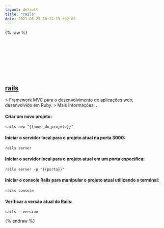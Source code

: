 ```yaml
---
layout: default
title: "rails"
date: 2021-06-25 18:12:13 +02:00
---
```

{% raw %}
<h2 id="rails">
  <a href="/pt_br/common/rails.html">rails</a> <a href="#rails"><svg class="icon">
    <use href="/assets/images/unicode_sprite.svg#link" />
  </svg></a>
</h2>
> Framework MVC para o desenvolvimento de aplicações web, desenvolvido em Ruby.
> Mais informações: <https://guides.rubyonrails.org/command_line.html>.

#### Criar um novo projeto:
```shell
rails new "{{nome_do_projeto}}"
```
#### Iniciar o servidor local para o projeto atual na porta 3000:
```shell
rails server
```
#### Iniciar o servidor local para o projeto atual em um porta específica:
```shell
rails server -p "{{porta}}"
```
#### Iniciar o console Rails para manipular o projeto atual utilizando o terminal:
```shell
rails console
```
#### Verificar a versão atual do Rails:
```shell
rails --version
```
{% endraw %}